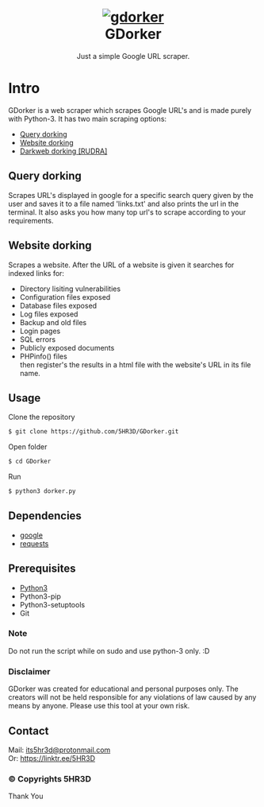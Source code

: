 <h1 align="center">
  <br>
  <a href="https://github.com/5HR3D/GDorker"><img src="https://github.com/5HR3D/GDorker/blob/main/screenshot.png" alt="gdorker"></a>
  <br>
  GDorker
  </h1>
<p align="center">Just a simple Google URL scraper.</p>

# Intro
GDorker is a web scraper which scrapes Google URL's and is made purely with Python-3. It has two main scraping options:
- <a href="https://github.com/5HR3D/GDorker#query-dorking">Query dorking</a>
- <a href="https://github.com/5HR3D/GDorker#website-dorking">Website dorking</a>
- <a href="https://github.com/d4rk-vamp1re/Rudra">Darkweb dorking [RUDRA]</a>

## Query dorking
Scrapes URL's displayed in google for a specific search query given by the user and saves it to a file  named 'links.txt' and also prints the url in the  terminal. It also asks you how many top url's to scrape according to your requirements.

## Website dorking
Scrapes a website. After the URL of a website is given it searches for indexed links for:
- Directory lisiting vulnerabilities
- Configuration files exposed
- Database files exposed
- Log files exposed
- Backup and old files
- Login pages
- SQL errors
- Publicly exposed documents
- PHPinfo() files<br>
then register's the  results in a html file with the website's URL in its file name.
## Usage

Clone the repository
```sh
$ git clone https://github.com/5HR3D/GDorker.git
```
Open folder
```sh
$ cd GDorker
```
Run
```sh
$ python3 dorker.py
```

## Dependencies
- <a href="https://pypi.org/project/google/">google</a> 
- <a href="https://pypi.org/project/requests/">requests</a>

## Prerequisites
- <a href="https://www.python.org/download/releases/3.0/">Python3</a>
- Python3-pip
- Python3-setuptools
- Git

### Note
Do not run the script while on sudo and use python-3 only. :D

### Disclaimer 
GDorker was created for educational and personal purposes only. The creators will not be held responsible for any violations of law caused by any means by anyone. Please use this tool at your own risk.

## Contact
Mail: its5hr3d@protonmail.com <br>
Or: https://linktr.ee/5HR3D

### © Copyrights 5HR3D
Thank You
